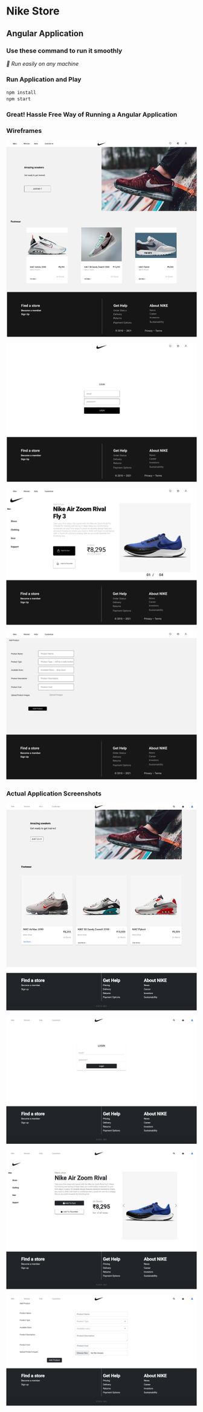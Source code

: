 # Nike Store

## Angular Application

### Use these command to run it smoothly

_👀 Run easily on any machine_

### Run Application and Play

```bash
npm install
npm start
```

### Great! Hassle Free Way of Running a Angular Application

### Wireframes

![First](https://github.com/fruxc/NikeStore/blob/master/src/assets/Figma/frame-1.png?raw=true "first")

![Second](https://github.com/fruxc/NikeStore/blob/master/src/assets/Figma/frame-2.png?raw=true "second")

![Third](https://github.com/fruxc/NikeStore/blob/master/src/assets/Figma/frame-3.png?raw=true "third")

![Forth](https://github.com/fruxc/NikeStore/blob/master/src/assets/Figma/frame-4.png?raw=true "forth")

### Actual Application Screenshots

![First](https://github.com/fruxc/NikeStore/blob/master/src/assets/Screenshot/Nike-1.png?raw=true "first")

![Second](https://github.com/fruxc/NikeStore/blob/master/src/assets/Screenshot/Nike-2.png?raw=true "second")

![Third](https://github.com/fruxc/NikeStore/blob/master/src/assets/Screenshot/Nike-3.png?raw=true "third")

![Forth](https://github.com/fruxc/NikeStore/blob/master/src/assets/Screenshot/Nike-4.png?raw=true "forth")
